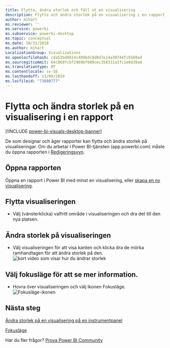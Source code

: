 ```yaml
---
title: Flytta, ändra storlek och fäll ut en visualisering
description: Flytta och ändra storlek på en visualisering i en rapport i Power BI-tjänsten och Desktop
author: mihart
ms.reviewer: ''
ms.service: powerbi
ms.subservice: powerbi-desktop
ms.topic: conceptual
ms.date: 10/31/2018
ms.author: mihart
LocalizationGroup: Visualizations
ms.openlocfilehash: cda52bd8814c409bdc8d8d7e14a30744fc91b9ad
ms.sourcegitcommit: 64c860fcbf2969bf089cec358331a1fc1e0d39a8
ms.translationtype: HT
ms.contentlocale: sv-SE
ms.lasthandoff: 11/09/2019
ms.locfileid: "73880777"
---
```

# <a name="move-and-resize-a-visualization-in-a-report"></a>Flytta och ändra storlek på en visualisering i en rapport

[!INCLUDE [power-bi-visuals-desktop-banner](../includes/power-bi-visuals-desktop-banner.md)]

De som designar och äger rapporter kan flytta och ändra storlek på visualiseringar. Om du arbetar i Power BI-tjänsten (app.powerbi.com) måste du öppna rapporten i [Redigeringsvyn](../service-interact-with-a-report-in-editing-view.md). 

## <a name="open-the-report"></a>Öppna rapporten
Öppna en rapport i Power BI med minst en visualisering, eller [skapa en ny visualisering](power-bi-report-add-visualizations-i.md). 

## <a name="move-the-visualization"></a>Flytta visualiseringen
* Välj (vänsterklicka) valfritt område i visualiseringen och dra det till den nya platsen.

## <a name="resize-the-visualization"></a>Ändra storlek på visualiseringen
* Välj visualiseringen för att visa kanten och klicka dra de mörka ramhandtagen för att ändra storlek på den.  
  ![kort video som visar hur du ändrar storlek](media/power-bi-visualization-move-and-resize/untitled.gif)

## <a name="select-focus-mode-to-see-more-detail"></a>Välj fokusläge för att se mer information.
* Hovra över visualiseringen och välj ikonen Fokusläge.
  ![Fokusläge-ikonen](media/power-bi-visualization-move-and-resize/pbi_popouticon.jpg)

## <a name="next-steps"></a>Nästa steg
[Ändra storlek på en visualisering på en instrumentpanel](../service-dashboard-edit-tile.md)  

[Fokusläge](../consumer/end-user-focus.md)

Har du fler frågor? [Prova Power BI Community](https://community.powerbi.com/)